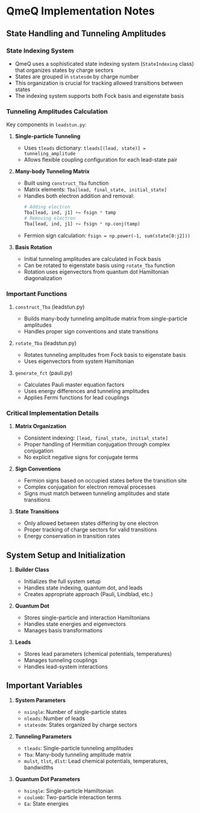 # QmeQ Implementation Notes

## State Handling and Tunneling Amplitudes

### State Indexing System
- QmeQ uses a sophisticated state indexing system (`StateIndexing` class) that organizes states by charge sectors
- States are grouped in `statesdm` by charge number
- This organization is crucial for tracking allowed transitions between states
- The indexing system supports both Fock basis and eigenstate basis

### Tunneling Amplitudes Calculation
Key components in `leadstun.py`:

1. **Single-particle Tunneling**
   - Uses `tleads` dictionary: `tleads[(lead, state)] = tunneling_amplitude`
   - Allows flexible coupling configuration for each lead-state pair

2. **Many-body Tunneling Matrix**
   - Built using `construct_Tba` function
   - Matrix elements: `Tba[lead, final_state, initial_state]`
   - Handles both electron addition and removal:
     ```python
     # Adding electron
     Tba[lead, ind, j1] += fsign * tamp
     # Removing electron
     Tba[lead, ind, j1] += fsign * np.conj(tamp)
     ```
   - Fermion sign calculation: `fsign = np.power(-1, sum(state[0:j2]))`

3. **Basis Rotation**
   - Initial tunneling amplitudes are calculated in Fock basis
   - Can be rotated to eigenstate basis using `rotate_Tba` function
   - Rotation uses eigenvectors from quantum dot Hamiltonian diagonalization

### Important Functions

1. `construct_Tba` (leadstun.py)
   - Builds many-body tunneling amplitude matrix from single-particle amplitudes
   - Handles proper sign conventions and state transitions

2. `rotate_Tba` (leadstun.py)
   - Rotates tunneling amplitudes from Fock basis to eigenstate basis
   - Uses eigenvectors from system Hamiltonian

3. `generate_fct` (pauli.py)
   - Calculates Pauli master equation factors
   - Uses energy differences and tunneling amplitudes
   - Applies Fermi functions for lead couplings

### Critical Implementation Details

1. **Matrix Organization**
   - Consistent indexing: `[lead, final_state, initial_state]`
   - Proper handling of Hermitian conjugation through complex conjugation
   - No explicit negative signs for conjugate terms

2. **Sign Conventions**
   - Fermion signs based on occupied states before the transition site
   - Complex conjugation for electron removal processes
   - Signs must match between tunneling amplitudes and state transitions

3. **State Transitions**
   - Only allowed between states differing by one electron
   - Proper tracking of charge sectors for valid transitions
   - Energy conservation in transition rates

## System Setup and Initialization

1. **Builder Class**
   - Initializes the full system setup
   - Handles state indexing, quantum dot, and leads
   - Creates appropriate approach (Pauli, Lindblad, etc.)

2. **Quantum Dot**
   - Stores single-particle and interaction Hamiltonians
   - Handles state energies and eigenvectors
   - Manages basis transformations

3. **Leads**
   - Stores lead parameters (chemical potentials, temperatures)
   - Manages tunneling couplings
   - Handles lead-system interactions

## Important Variables

1. **System Parameters**
   - `nsingle`: Number of single-particle states
   - `nleads`: Number of leads
   - `statesdm`: States organized by charge sectors

2. **Tunneling Parameters**
   - `tleads`: Single-particle tunneling amplitudes
   - `Tba`: Many-body tunneling amplitude matrix
   - `mulst`, `tlst`, `dlst`: Lead chemical potentials, temperatures, bandwidths

3. **Quantum Dot Parameters**
   - `hsingle`: Single-particle Hamiltonian
   - `coulomb`: Two-particle interaction terms
   - `Ea`: State energies
